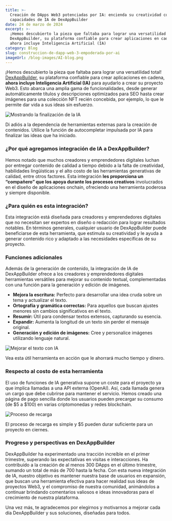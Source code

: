 ```yaml
---
title: >-
  Creación de DApps Web3 potenciadas por IA: encienda su creatividad con las
  capacidades de IA de DexAppBuilder
date: 24 de marzo de 2024
excerpt: >-
  ¡Hemos descubierto la pieza que faltaba para lograr una versatilidad total!
  DexAppBuilder, su plataforma confiable para crear aplicaciones en cadena,
  ahora incluye Inteligencia Artificial (IA)
category: Blog
slug: construccion-de-dapp-web-3-empoderada-por-ai
imageUrl: /blog-images/AI-blog.png
---
```

¡Hemos descubierto la pieza que faltaba para lograr una versatilidad total! [DexAppBuilder](https://dexappbuilder.dexkit.com), su plataforma confiable para crear aplicaciones en cadena, **ahora incluye Inteligencia Artificial (IA)** para ayudarlo a crear su proyecto Web3. Esto abarca una amplia gama de funcionalidades, desde generar automáticamente títulos y descripciones optimizados para SEO hasta crear imágenes para una colección NFT recién concebida, por ejemplo, lo que le permite dar vida a sus ideas sin esfuerzo.

![Mostrando la finalización de la IA](/blog-images/aicompletation.png)

Di adiós a la dependencia de herramientas externas para la creación de contenidos. Utilice la función de autocompletar impulsada por IA para finalizar las ideas que ha iniciado.

### ¿Por qué agregamos integración de IA a DexAppBuilder?

Hemos notado que muchos creadores y emprendedores digitales luchan por entregar contenido de calidad a tiempo debido a la falta de creatividad, habilidades lingüísticas y el alto costo de las herramientas generativas de calidad, entre otros factores. Esta integración **les proporciona un “compañero” que los apoya durante los procesos creativos** involucrados en el diseño de aplicaciones onchain, ofreciendo una herramienta poderosa y siempre disponible.

### ¿Para quién es esta integración?

Esta integración está diseñada para creadores y emprendedores digitales que no necesitan ser expertos en diseño o redacción para lograr resultados notables. En términos generales, cualquier usuario de DexAppBuilder puede beneficiarse de esta herramienta, que estimula su creatividad y le ayuda a generar contenido rico y adaptado a las necesidades específicas de su proyecto.

### Funciones adicionales

Además de la generación de contenido, la integración de IA de DexAppBuilder ofrece a los creadores y emprendedores digitales herramientas versátiles para mejorar su contenido textual, complementadas con una función para la generación y edición de imágenes.

* **Mejora la escritura:** Perfecto para desarrollar una idea cruda sobre un tema y actualizar el texto.
* **Ortografía y gramática correctas:** Para aquellos que buscan ajustes menores sin cambios significativos en el texto.
* **Resumir:** Útil para condensar textos extensos, capturando su esencia.
* **Expandir:** Aumenta la longitud de un texto sin perder el mensaje original.
* **Generación y edición de imágenes:** Cree y personalice imágenes utilizando lenguaje natural.

![Mejorar el texto con IA](/blog-images/improve_text_ai_dexappbuilder-1.gif)

Vea esta útil herramienta en acción que le ahorrará mucho tiempo y dinero.

### Respecto al costo de esta herramienta

El uso de funciones de IA generativa supone un coste para el proyecto ya que implica llamadas a una API externa (OpenAI). Así, cada llamada genera un cargo que debe cubrirse para mantener el servicio. Hemos creado una página de pago sencilla donde los usuarios pueden precargar su consumo (de $5 a $100) en varias criptomonedas y redes blockchain.

![Proceso de recarga](/blog-images/topup.png)

El proceso de recarga es simple y $5 pueden durar suficiente para un proyecto en ciernes.

### Progreso y perspectivas en DexAppBuilder

DexAppBuilder ha experimentado una tracción increíble en el primer trimestre, superando las expectativas en visitas e interacciones. Ha contribuido a la creación de al menos 300 DApps en el último trimestre, sumando un total de más de 700 hasta la fecha. Con esta nueva integración de IA, nuestro objetivo es mantener nuestra base de usuarios en expansión, que buscan una herramienta efectiva para hacer realidad sus ideas de proyectos Web3, y el compromiso de nuestra comunidad, animándolos a continuar brindando comentarios valiosos e ideas innovadoras para el crecimiento de nuestra plataforma.

Una vez más, te agradecemos por elegirnos y motivarnos a mejorar cada día DexAppBuilder y sus soluciones, diseñadas para todos.
